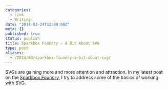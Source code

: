 ```yaml
---
categories:
  - Link
  - Writing
date: "2014-03-24T12:00:00Z"
meta: {}
published: true
status: publish
title: Sparkbox Foundry – A Bit About SVG
type: post
aliases:
  - /2014/03/sparkbox-foundry-a-bit-about-svg/
---
```

<p>SVGs are gaining more and more attention and attraction. In my latest post on the <a href="http://seesparkbox.com/foundry/">Sparkbox Foundry</a>, I try to address some of the basics of working with SVG.</p>
